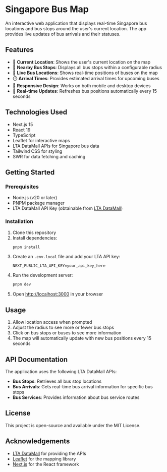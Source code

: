 # Singapore Bus Map

An interactive web application that displays real-time Singapore bus locations and bus stops around the user's current location. The app provides live updates of bus arrivals and their statuses.

## Features

- 📍 **Current Location**: Shows the user's current location on the map
- 🚏 **Nearby Bus Stops**: Displays all bus stops within a configurable radius
- 🚌 **Live Bus Locations**: Shows real-time positions of buses on the map
- ⏱️ **Arrival Times**: Provides estimated arrival times for upcoming buses
- 📱 **Responsive Design**: Works on both mobile and desktop devices
- 🔄 **Real-time Updates**: Refreshes bus positions automatically every 15 seconds

## Technologies Used

- Next.js 15
- React 19
- TypeScript
- Leaflet for interactive maps
- LTA DataMall APIs for Singapore bus data
- Tailwind CSS for styling
- SWR for data fetching and caching

## Getting Started

### Prerequisites

- Node.js (v20 or later)
- PNPM package manager
- LTA DataMall API Key (obtainable from [LTA DataMall](https://datamall.lta.gov.sg/))

### Installation

1. Clone this repository
2. Install dependencies:
   ```bash
   pnpm install
   ```
3. Create an `.env.local` file and add your LTA API key:
   ```
   NEXT_PUBLIC_LTA_API_KEY=your_api_key_here
   ```
4. Run the development server:
   ```bash
   pnpm dev
   ```
5. Open [http://localhost:3000](http://localhost:3000) in your browser

## Usage

1. Allow location access when prompted
2. Adjust the radius to see more or fewer bus stops
3. Click on bus stops or buses to see more information
4. The map will automatically update with new bus positions every 15 seconds

## API Documentation

The application uses the following LTA DataMall APIs:

- **Bus Stops**: Retrieves all bus stop locations
- **Bus Arrivals**: Gets real-time bus arrival information for specific bus stops
- **Bus Services**: Provides information about bus service routes

## License

This project is open-source and available under the MIT License.

## Acknowledgements

- [LTA DataMall](https://datamall.lta.gov.sg/) for providing the APIs
- [Leaflet](https://leafletjs.com/) for the mapping library
- [Next.js](https://nextjs.org/) for the React framework
